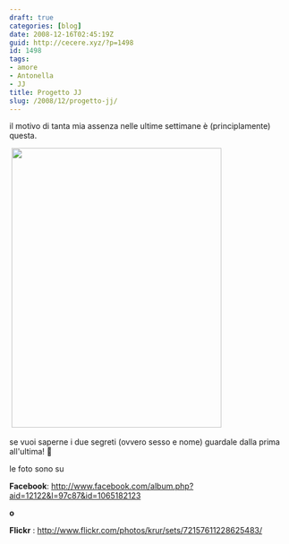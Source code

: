 ```yaml
---
draft: true
categories: [blog]
date: 2008-12-16T02:45:19Z
guid: http://cecere.xyz/?p=1498
id: 1498
tags:
- amore
- Antonella
- JJ
title: Progetto JJ
slug: /2008/12/progetto-jj/
---
```


il motivo di tanta mia assenza nelle ultime settimane è (principlamente) questa.

 <img src="http://cecere.xyz/wp-content/uploads/sites/3/2008/12/jj.jpg" alt="" title="JJ" width="375" height="500" class="aligncenter size-full wp-image-1499" srcset="http://cecere.xyz/wp-content/uploads/sites/3/2008/12/jj.jpg 375w, http://cecere.xyz/wp-content/uploads/sites/3/2008/12/jj-225x300.jpg 225w" sizes="(max-width: 375px) 100vw, 375px" />

se vuoi saperne i due segreti (ovvero sesso e nome) guardale dalla prima all'ultima! 🙂

le foto sono su

**Facebook**: <http://www.facebook.com/album.php?aid=12122&l=97c87&id=1065182123>

**o**

**Flickr** : <http://www.flickr.com/photos/krur/sets/72157611228625483/>